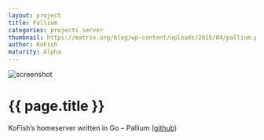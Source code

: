 ```yaml
---
layout: project
title: Pallium
categories: projects server
thumbnail: https://matrix.org/blog/wp-content/uploads/2015/04/pallium.png
author: KoFish
maturity: Alpha
---
```


![screenshot](https://matrix.org/blog/wp-content/uploads/2015/04/pallium.png "{{ page.title }}")

# {{ page.title }}
KoFish’s homeserver written in Go – Pallium ([github](https://github.com/KoFish/pallium))

